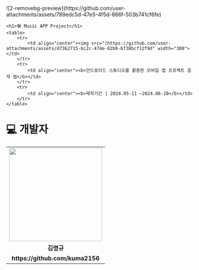 
<div align="left">![2-removebg-preview](https://github.com/user-attachments/assets/789edc5d-47e5-4f5d-866f-503b741cf6fe)

    <h1>🛠 Music APP Project</h1>
    <table>
        <tr>
            <td align="center"><img src="(https://github.com/user-attachments/assets/d73b2715-bc2c-474e-82b0-bf38bcf12f9d" width="300"></td>
        </tr>
        <tr>
            <td align="center"><b>안드로이드 스튜디오를 활용한 모바일 앱 프로젝트 음악 앱</b></td>
        </tr>
        <tr>
            <td align="center"><b>제작기간 | 2024.05-11 ~2024.06-20</b></td>
        </tr>
    </table>
</div>

<div align="left">
    <h1>💻 개발자</h1>
    <table>
        <tr>
            <td align="center"><img src="https://github.com/user-attachments/assets/61049fd5-5e06-4b17-bb51-d925ea3e68dc" width="250"></td>
        </tr>
        <tr>
            <td align="center"><b>김명규</b></td>
        </tr>
        <tr>
            <td align="center"><b>https://github.com/kuma2156</b></td>
        </tr>
    </table>
</div>
